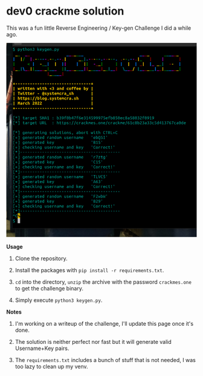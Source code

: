 # dev0 crackme solution

This was a fun little Reverse Engineering / Key-gen Challenge I did a while ago.

![screenshot](screen.png)

**Usage**

1. Clone the repository.

1. Install the packages with `pip install -r requirements.txt`.

2. `cd` into the directory, `unzip` the archive with the password `crackmes.one` to get the challenge binary.

3. Simply execute `python3 keygen.py`.

**Notes**

1. I'm working on a writeup of the challenge, I'll update this page once it's done.

2. The solution is neither perfect nor fast but it will generate valid Username+Key pairs.

3. The `requirements.txt` includes a bunch of stuff that is not needed, I was too lazy to 
   clean up my venv.
